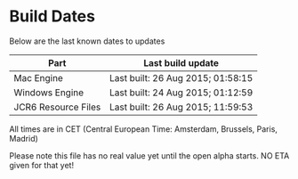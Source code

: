 # Build Dates

Below are the last known dates to updates

Part | Last build update
-----|-----
Mac Engine | Last built: 26 Aug 2015; 01:58:15
Windows Engine | Last built: 24 Aug 2015; 01:12:59
JCR6 Resource Files | Last built: 26 Aug 2015; 11:59:53
All times are in CET (Central European Time: Amsterdam, Brussels, Paris, Madrid)


Please note this file has no real value yet until the open alpha starts. NO ETA given for that yet!
